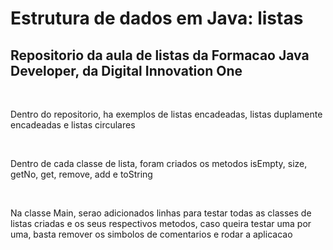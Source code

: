 # Estrutura de dados em Java: listas

## Repositorio da aula de listas da Formacao Java Developer, da Digital Innovation One
<br>

Dentro do repositorio, ha exemplos de listas encadeadas, listas duplamente encadeadas e listas circulares

<br>

Dentro de cada classe de lista, foram criados os metodos isEmpty, size, getNo, get, remove, add e toString

<br>

Na classe Main, serao adicionados linhas para testar todas as classes de listas criadas e os seus respectivos metodos, caso queira testar uma por uma, basta remover os simbolos de comentarios e rodar a aplicacao



